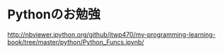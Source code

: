 # Pythonのお勉強

http://nbviewer.ipython.org/github/jtwp470/my-programming-learning-book/tree/master/python/Python_Funcs.ipynb/
